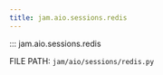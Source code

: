 ```yaml
---
title: jam.aio.sessions.redis
---
```


::: jam.aio.sessions.redis

FILE PATH: `jam/aio/sessions/redis.py`